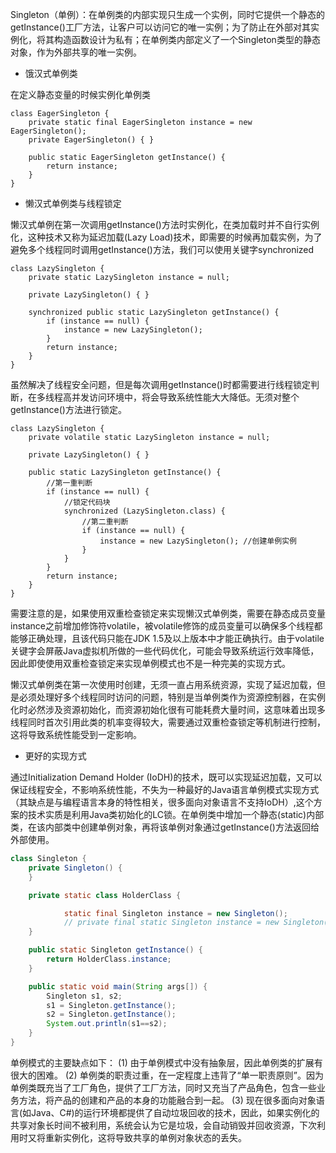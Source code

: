  Singleton（单例）：在单例类的内部实现只生成一个实例，同时它提供一个静态的getInstance()工厂方法，让客户可以访问它的唯一实例；为了防止在外部对其实例化，将其构造函数设计为私有；在单例类内部定义了一个Singleton类型的静态对象，作为外部共享的唯一实例。
 
 - 饿汉式单例类
 
 在定义静态变量的时候实例化单例类
 ```
 class EagerSingleton {   
     private static final EagerSingleton instance = new EagerSingleton();   
     private EagerSingleton() { }   
 
     public static EagerSingleton getInstance() {  
         return instance;   
     }     
 }
 ```
 
 - 懒汉式单例类与线程锁定
 
 懒汉式单例在第一次调用getInstance()方法时实例化，在类加载时并不自行实例化，这种技术又称为延迟加载(Lazy Load)技术，即需要的时候再加载实例，为了避免多个线程同时调用getInstance()方法，我们可以使用关键字synchronized
 
 ```
 class LazySingleton {   
     private static LazySingleton instance = null;   
 
     private LazySingleton() { }   
 
     synchronized public static LazySingleton getInstance() {   
         if (instance == null) {  
             instance = new LazySingleton();   
         }  
         return instance;   
     }  
 }
 ```
 虽然解决了线程安全问题，但是每次调用getInstance()时都需要进行线程锁定判断，在多线程高并发访问环境中，将会导致系统性能大大降低。无须对整个getInstance()方法进行锁定。
 

 ```
 class LazySingleton {   
     private volatile static LazySingleton instance = null;   
 
     private LazySingleton() { }   
 
     public static LazySingleton getInstance() {   
         //第一重判断  
         if (instance == null) {  
             //锁定代码块  
             synchronized (LazySingleton.class) {  
                 //第二重判断  
                 if (instance == null) {  
                     instance = new LazySingleton(); //创建单例实例  
                 }  
             }  
         }  
         return instance;   
     }  
 }
 ```
  需要注意的是，如果使用双重检查锁定来实现懒汉式单例类，需要在静态成员变量instance之前增加修饰符volatile，被volatile修饰的成员变量可以确保多个线程都能够正确处理，且该代码只能在JDK 1.5及以上版本中才能正确执行。由于volatile关键字会屏蔽Java虚拟机所做的一些代码优化，可能会导致系统运行效率降低，因此即使使用双重检查锁定来实现单例模式也不是一种完美的实现方式。 
  
  懒汉式单例类在第一次使用时创建，无须一直占用系统资源，实现了延迟加载，但是必须处理好多个线程同时访问的问题，特别是当单例类作为资源控制器，在实例化时必然涉及资源初始化，而资源初始化很有可能耗费大量时间，这意味着出现多线程同时首次引用此类的机率变得较大，需要通过双重检查锁定等机制进行控制，这将导致系统性能受到一定影响。
  
  
- 更好的实现方式

通过Initialization Demand Holder (IoDH)的技术，既可以实现延迟加载，又可以保证线程安全，不影响系统性能，不失为一种最好的Java语言单例模式实现方式（其缺点是与编程语言本身的特性相关，很多面向对象语言不支持IoDH）,这个方案的技术实质是利用Java类初始化的LC锁。在单例类中增加一个静态(static)内部类，在该内部类中创建单例对象，再将该单例对象通过getInstance()方法返回给外部使用。

```java
class Singleton {  
    private Singleton() {  
    }  

    private static class HolderClass {  

            static final Singleton instance = new Singleton();  
            // private final static Singleton instance = new Singleton();  
    }  

    public static Singleton getInstance() {  
        return HolderClass.instance;  
    }  

    public static void main(String args[]) {  
        Singleton s1, s2;   
        s1 = Singleton.getInstance();  
        s2 = Singleton.getInstance();  
        System.out.println(s1==s2);  
    }  
}
```
  
 单例模式的主要缺点如下：
 (1) 由于单例模式中没有抽象层，因此单例类的扩展有很大的困难。
 (2) 单例类的职责过重，在一定程度上违背了“单一职责原则”。因为单例类既充当了工厂角色，提供了工厂方法，同时又充当了产品角色，包含一些业务方法，将产品的创建和产品的本身的功能融合到一起。
 (3) 现在很多面向对象语言(如Java、C#)的运行环境都提供了自动垃圾回收的技术，因此，如果实例化的共享对象长时间不被利用，系统会认为它是垃圾，会自动销毁并回收资源，下次利用时又将重新实例化，这将导致共享的单例对象状态的丢失。
 